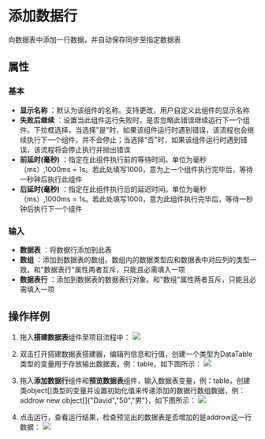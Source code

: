 # 添加数据行

向数据表中添加一行数据，并自动保存同步至指定数据表

## 属性

### 基本

- **显示名称** ：默认为该组件的名称。支持更改，用户自定义此组件的显示名称
- **失败后继续** ：设置当此组件运行失败时，是否忽略此错误继续运行下一个组件。下拉框选择，当选择"是"时，如果该组件运行时遇到错误，该流程也会继续执行下一个组件，并不会停止；当选择"否"时，如果该组件运行时遇到错误，该流程将会停止执行并抛出错误
- **前延时(毫秒)** ：指定在此组件执行前的等待时间。单位为毫秒（ms）,1000ms = 1s。若此处填写1000，意为上一个组件执行完毕后，等待一秒钟后执行此组件
- **后延时(毫秒)** ：指定在此组件执行后的延迟时间。单位为毫秒（ms）,1000ms = 1s。若此处填写1000，意为此组件执行完毕后，等待一秒钟后执行下一个组件


### 输入

- **数据表** ：将数据行添加到此表
- **数组** ：添加到数据表的数组。数组内的数据类型应和数据表中对应列的类型一致。和&quot;数据表行&quot;属性两者互斥，只能且必需填入一项
- **数据表行** ：添加到数据表的数据表行对象。和&quot;数组&quot;属性两者互斥，只能且必需填入一项

## 操作样例

1. 拖入**搭建数据表**组件至项目流程中：
![](https://docimages.blob.core.chinacloudapi.cn/images/Activities/BulidDataTable20201224.png)

2. 双击打开搭建数据表搭建器，编辑列信息和行值，创建一个类型为DataTable类型的变量用于存放输出数据表，例：table，如下图所示：
![](https://docimages.blob.core.chinacloudapi.cn/images/Activities/BulidDataTable2020122402.png)

3. 拖入**添加数据行**组件和**预览数据表**组件，输入数据表变量，例：table，创建类object[]类型的变量并设置初始化值来传递添加的数据行数组数据，例：addrow new object[]{"David","50","男"}，如下图所示：
![](https://docimages.blob.core.chinacloudapi.cn/images/Activities/AddRow20201228.png)

4. 点击运行，查看运行结果，检查预览出的数据表是否增加的是addrow这一行数据：
![](https://docimages.blob.core.chinacloudapi.cn/images/Activities/AddRow2020122802.png)
